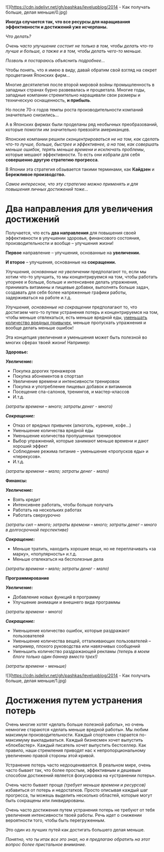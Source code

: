 <!--
Title: Как получать больше, делая меньше
PostId: 4682246082599149733
Published: true
-->

![](https://cdn.jsdelivr.net/gh/pashkas/levelupblog/2014 - Как получать больше, делая меньше/0.jpg)

**Иногда случается так, что все ресурсы для наращивания эффективности и достижений уже исчерпаны.**

*Что делать?*

*Очень часто улучшение состоит не только в том, чтобы делать что-то лучше и больше, а также и в том, чтобы делать чего-то меньше.*

*Позволь я постараюсь объяснить подробнее…*

<!--more-->

Чтобы понять, что я имею в виду, давай обратим свой взгляд на секрет процветания Японских фирм...

Многие десятилетия после второй мировой войны промышленность в западных странах бурно развевалась и процветала. Многие годы, западные компании стремительно наращивали свои размеры и техническую оснащенность, **и прибыль**.

Но после 70-х годов темпы роста производительности компаний значительно снизились...

А в Японских фирмах были проделаны ряд необычных преобразований, которые помогли им значительно превзойти американцев.

Японские компании решили *сконцентрироваться не на том, как сделать что-то лучше, больше, быстрее и эффективнее, а на том, как совершать меньше ошибок, терять меньше времени и исключать проблемы*, которые мешают эффективности. То есть они избрали для себя **совершенно другую стратегию прогресса**.

В Японии эта стратегия обзывается такими терминами, как **Кайдзен** и **Бережливое производство.**

*Самое интересное, что эту стратегию можно применять и для повышения личных достижений тоже...*

# Два направления для увеличения достижений

Получается, что есть **два направления** для повышения своей эффективности в улучшении здоровья, финансового состояния, производительности и вообще – улучшения жизни!

**Первое** направление – улучшения, основанные на **увеличении.**

**И второе** – улучшения, основанные на **сокращении.**

*Улучшения, основанные на увеличении* предполагают то, если мы хотим что-то улучшить, то мы концентрируемся на том, чтобы работать упорнее и больше, больше и интенсивнее делать упражнения, принимать витамины и пищевые добавки, выполнять больше задач, создавать для себя более напряженные графики работы, задерживаться на работе и.т.д.

*Улучшения, основанные на сокращении* предполагают то, что достигаем чего-то путем устранения потерь и концентрируемся на том, чтобы меньше отвлекаться, есть меньше вредной еды, [уменьшать количество вредных привычек](#), меньше пропускать упражнения и вообще делать меньше ошибок!

Эта концепция увеличения и уменьшения может быть полезной во многих сферах твоей жизни! Например:

**Здоровье:**

***Увеличение:***

- Покупка дорогих тренажеров
- Покупка абонементов в спортзал
- Увеличение времени и интенсивности тренировок
- Покупка и употребление пищевых добавок и витаминов
- Посещение спа-салонов, тренингов, и мастер-классов
- И.т.д.

*(затраты времени – много; затраты денег - много)*

***Сокращение:***

- Отказ от вредных привычек (алкоголь, курение, кофе…)
- Уменьшение количества вредной еды
- Уменьшение количества пропущенных тренировок
- Выбор упражнений, которые занимают меньше времени и дают хороший эффект
- Соблюдение режима питание – уменьшение «пропусков еды» и «перекусов».
- И.т.д.

*(затраты времени – мало; затраты денег - мало)*

**Финансы:**

***Увеличение:***

- Взять кредит
- Интенсивнее работать, чтобы больше получать
- Работать на нескольких работах
- Работать сверхурочно

*(затраты сил – много; затраты времени – много; затраты денег – много в долгосрочной перспективе)*

***Сокращение:***

- Меньше тратить, находить хорошие вещи, но не переплачивать «за марку», «популярность» и.т.д.
- Меньше отвлекаться на бесполезные дела

*(затраты времени – мало; затраты денег - мало)*

**Программирование**

***Увеличение:***

- Добавление новых функций в программу
- Улучшение анимации и внешнего вида программы

*(затраты времени - много)*

***Сокращение:***

- Уменьшение количество ошибок, которые раздражают пользователей
- Уменьшение количества вещей, отталкивающих пользователей – например, плохого руководства или навязчивых сообщений
- Уменьшить количество раздражающей рекламы *(теперь в моем блоге только один баннер вместо трех!)*

*(затраты времени - меньше)*

![](https://cdn.jsdelivr.net/gh/pashkas/levelupblog/2014 - Как получать больше, делая меньше/1.jpg)

# Достижения путем устранения потерь

Очень многие хотят «делать больше полезной работы», но очень немногие стараются «делать меньше вредной работы». Мы любим максимум производительности. Каждый спортсмен старается по-максимуму выкладываться. Каждый бизнесмен хочет выпустить «блокбастер». Каждый писатель хочет выпустить бестселлер. Как правило, наши стремления приводят нас к непропорциональному увеличению правой стороны этой кривой.

Устранение потерь часто недооценивается. В реальном мире, очень часто бывает так, что более простым, эффективным и дешевым способом достижений является фокусировка на «устранении потерь».

Очень часто бывает проще *(требует меньше времени и ресурсов)* избавиться от потерь и недостатков. Просто описывая каждый шаг прогресса, ты можешь выделить несколько областей, которые могут быть сокращены или ликвидированы.

Очень часто достижения путем устранения потерь не требуют от тебя увеличения интенсивности твоей работы. Речь идет о снижении вероятности того, чтобы быть перегруженным.

Это один из лучших путей как достигать большего делая меньше.

*Понятно, что ты итак все это знал, но я предлагаю обратить на этот вопрос более пристальное внимание.*
